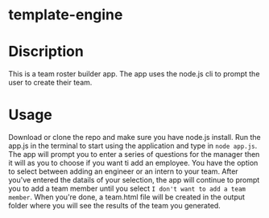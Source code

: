 # template-engine

# Discription
This is a team roster builder app. The app uses the node.js cli to prompt the user to create their team.

# Usage
Download or clone the repo and make sure you have node.js install. Run the app.js in the terminal to start using the application and type in `node app.js`. The app will prompt you to enter a series of questions for the manager then it will as you to choose if you want ti add an employee. You have the option to select between adding an engineer or an intern to your team. After you've entered the datails of your selection, the app will continue to prompt you to add a team member until you select `I don't want to add a team member`. When you're done, a team.html file will be created in the output folder where you will see the results of the team you generated.
